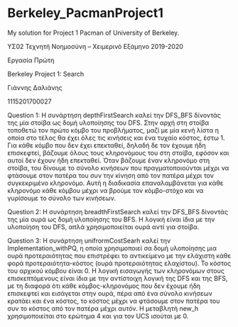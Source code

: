 # Berkeley_PacmanProject1
My solution for Project 1 Pacman of University of Berkeley.




ΥΣ02 Τεχνητή Νοημοσύνη – Χειμερινό Εξάμηνο 2019-2020 

Εργασία Πρώτη 

Berkeley Project 1: Search 

Γιάννης Δαλιάνης 

1115201700027 

 

Question 1: Η συνάρτηση depthFirstSearch καλεί την DFS_BFS δίνοντάς της μία στοίβα ως δομή υλοποίησης του DFS. 
Στην αρχή στη στοίβα τοποθετώ τον πρώτο κόμβο του προβλήματος, μαζί με μία κενή λίστα η οποία στο τέλος θα έχει 
όλες τις κινήσεις και ένα τυχαίο κόστος, έστω 1. Για κάθε κόμβο που δεν έχει επεκταθεί, δηλαδή δε τον έχουμε ήδη
 επισκεφτεί, βάζουμε όλους τους κληρονόμους του στη στοίβα, εφόσον και αυτοί δεν έχουν ήδη επεκταθεί. 
 Όταν βάζουμε έναν κληρονόμο στη στοίβα, του δίνουμε το σύνολο κινήσεων που πραγματοποιούνται μέχρι να φτάσουμε 
 στον πατέρα του συν την κίνηση από τον πατέρα μέχρι τον συγκεκριμένο κληρονόμο. Αυτή η διαδικασία 
 επαναλαμβάνεται για κάθε κληρονόμο κάθε κόμβου μέχρι να βρούμε τον κόμβο-στόχο και να γυρίσουμε το σύνολο των 
 κινήσεων. 

Question 2: Η συνάρτηση breadthFirstSearch καλεί την DFS_BFS δίνοντάς της μία ουρά ως δομή υλοποίησης του BFS. 
Η λογική είναι ίδια με την υλοποίηση του DFS, απλά χρησιμοποιείται ουρά αντί για στοίβα. 

Question 3: Η συνάρτηση unifrormCostSearh καλεί την Implementation_withPQ, η οποία χρησιμοποιεί σα δομή 
υλοποίησης μια ουρά προτεραιότητας που επιστρέφει το αντικείμενο με την ελάχιστη κάθε φορά προτεραιότητα-κόστος 
(ουρά προτεραιότητας ελαχίστου). Το κόστος του αρχικού κόμβου είναι 0. Η λογική εισαγωγής των κληρονόμων στους 
επισκεπτόμενους  είναι ίδια με την αντίστοιχη λογική της DFS και της BFS, με τη διαφορά ότι κάθε 
κόμβος-κληρονόμος που δεν έχουμε ήδη επισκεφτεί και εισάγεται στην ουρά, πέρα από ένα σύνολο κινήσεων 
κρατάει και ένα κόστος, το κόστος μέχρι να φτάσουμε στον πατέρα του συν το κόστος από τον πατέρα μέχρι 
αυτόν. Η μεταβλητή new_h χρησιμοποιείται στο ερώτημα 4 και για τον UCS ισούται με 0. 